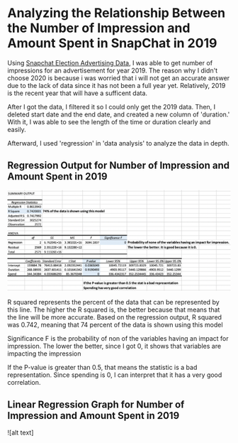 # Analyzing the Relationship Between the Number of Impression and Amount Spent in SnapChat in 2019

Using [Snapchat Election Advertising Data](https://www.snap.com/en-US/political-ads/), I was able to get number of impressions for an advertisement for year 2019.
The reason why I didn't choose 2020 is because i was worried that i will not get an accurate answer due to the lack of data since it has not been a full year yet.
Relatively, 2019 is the recent year that will have a sufficent data. 

After I got the data, I filtered it so I could only get the 2019 data.
Then, I deleted start date and the end date, and created a new column of 'duration.'
With it, I was able to see the length of the time or duration clearly and easily.

Afterward, I used 'regression' in 'data analysis' to analyze the data in depth.

## Regression Output for Number of Impression and Amount Spent in 2019
![alt text](https://github.com/ywonjun1021/Analyzing-the-Relationship-Between-the-Number-of-Impression-and-Amount-Spent-in-SnapChat-in-2019/blob/master/Data%20Analysis-%20project%202.png)

R squared represents the percent of the data that can be represented by this line. 
The higher the R squared is, the better because that means that the line will be more accurate.
Based on the regression output, R squared was 0.742, meaning that 74 percent of the data is shown using this model

Significance F is the probability of non of the variables having an impact for impression.
The lower the better, since I got 0, it shows that variables are impacting the impression

If the P-value is greater than 0.5, that means the statistic is a bad representation.
Since spending is 0, I can interpret that it has a very good correlation. 

## Linear Regression Graph for Number of Impression and Amount Spent in 2019

![alt text]


